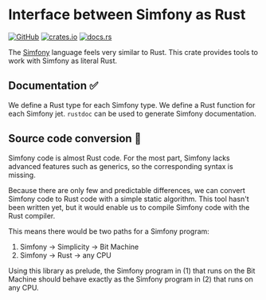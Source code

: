 # Interface between Simfony as Rust

[![GitHub](https://img.shields.io/badge/github-repo-blue.svg)](https://github.com/uncomputable/simfony-as-rust)
[![crates.io](https://img.shields.io/crates/v/simfony-as-rust.svg)](https://crates.io/crates/simfony-as-rust)
[![docs.rs](https://docs.rs/simfony-as-rust/badge.svg)](https://docs.rs/simfony-as-rust)

The [Simfony](https://github.com/BlockstreamResearch/simfony) language feels very similar to Rust. This crate provides tools to work with Simfony as literal Rust.

## Documentation ✅

We define a Rust type for each Simfony type. We define a Rust function for each Simfony jet. `rustdoc` can be used to generate Simfony documentation.

## Source code conversion 🚧

Simfony code is almost Rust code. For the most part, Simfony lacks advanced features such as generics, so the corresponding syntax is missing.

Because there are only few and predictable differences, we can convert Simfony code to Rust code with a simple static algorithm. This tool hasn't been written yet, but it would enable us to compile Simfony code with the Rust compiler.

This means there would be two paths for a Simfony program:

1. Simfony → Simplicity → Bit Machine
2. Simfony → Rust → any CPU

Using this library as prelude, the Simfony program in (1) that runs on the Bit Machine should behave exactly as the Simfony program in (2) that runs on any CPU.
